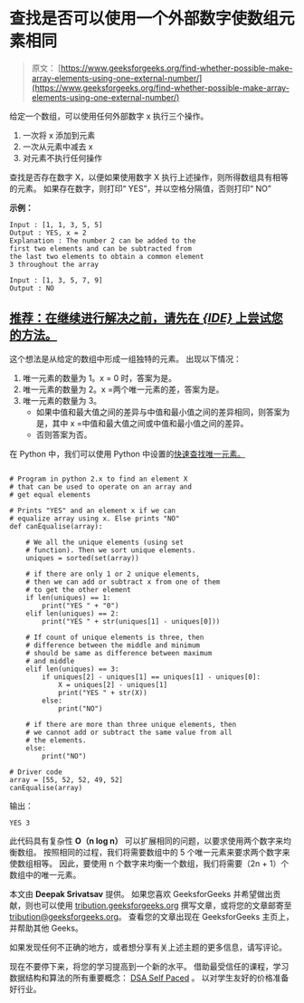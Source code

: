 # 查找是否可以使用一个外部数字使数组元素相同

> 原文： [https://www.geeksforgeeks.org/find-whether-possible-make-array-elements-using-one-external-number/](https://www.geeksforgeeks.org/find-whether-possible-make-array-elements-using-one-external-number/)

给定一个数组，可以使用任何外部数字 x 执行三个操作。

1.  一次将 x 添加到元素
2.  一次从元素中减去 x
3.  对元素不执行任何操作

查找是否存在数字 X，以便如果使用数字 X 执行上述操作，则所得数组具有相等的元素。
如果存在数字，则打印“ YES”，并以空格分隔值，否则打印“ NO”

**示例：**

```
Input : [1, 1, 3, 5, 5]
Output : YES, x = 2
Explanation : The number 2 can be added to the 
first two elements and can be subtracted from 
the last two elements to obtain a common element
3 throughout the array

Input : [1, 3, 5, 7, 9]
Output : NO

```

## [推荐：在继续进行解决之前，请先在 ***<u>{IDE}</u>*** 上尝试您的方法。](https://ide.geeksforgeeks.org/)

这个想法是从给定的数组中形成一组独特的元素。 出现以下情况：

1.  唯一元素的数量为 1。x = 0 时，答案为是。
2.  唯一元素的数量为 2。x =两个唯一元素的差，答案为是。
3.  唯一元素的数量为 3。
    *   如果中值和最大值之间的差异与中值和最小值之间的差异相同，则答案为是，其中 x =中值和最大值之间或中值和最小值之间的差异。
    *   否则答案为否。

在 Python 中，我们可以使用 Python 中设置的[快速查找唯一元素。](https://www.geeksforgeeks.org/sets-in-python/)

```

# Program in python 2.x to find an element X 
# that can be used to operate on an array and 
# get equal elements 

# Prints "YES" and an element x if we can 
# equalize array using x. Else prints "NO" 
def canEqualise(array): 

    # We all the unique elements (using set 
    # function). Then we sort unique elements. 
    uniques = sorted(set(array)) 

    # if there are only 1 or 2 unique elements, 
    # then we can add or subtract x from one of them 
    # to get the other element 
    if len(uniques) == 1: 
        print("YES " + "0") 
    elif len(uniques) == 2: 
        print("YES " + str(uniques[1] - uniques[0])) 

    # If count of unique elements is three, then 
    # difference between the middle and minimum 
    # should be same as difference between maximum 
    # and middle 
    elif len(uniques) == 3: 
        if uniques[2] - uniques[1] == uniques[1] - uniques[0]: 
            X = uniques[2] - uniques[1] 
            print("YES " + str(X)) 
        else: 
            print("NO") 

    # if there are more than three unique elements, then 
    # we cannot add or subtract the same value from all 
    # the elements. 
    else: 
        print("NO") 

# Driver code 
array = [55, 52, 52, 49, 52] 
canEqualise(array) 

```

输出：

```
YES 3

```

此代码具有复杂性 **O（n log n）**
可以扩展相同的问题，以要求使用两个数字来均衡数组。 按照相同的过程，我们将需要数组中的 5 个唯一元素来要求两个数字来使数组相等。 因此，要使用 n 个数字来均衡一个数组，我们将需要（2n + 1）个数组中的唯一元素。

本文由 **Deepak Srivatsav** 提供。 如果您喜欢 GeeksforGeeks 并希望做出贡献，则也可以使用 [tribution.geeksforgeeks.org](http://www.contribute.geeksforgeeks.org) 撰写文章，或将您的文章邮寄至 tribution@geeksforgeeks.org。 查看您的文章出现在 GeeksforGeeks 主页上，并帮助其他 Geeks。

如果发现任何不正确的地方，或者想分享有关上述主题的更多信息，请写评论。

现在不要停下来，将您的学习提高到一个新的水平。 借助最受信任的课程，学习数据结构和算法的所有重要概念： [DSA Self Paced](https://practice.geeksforgeeks.org/courses/dsa-self-paced?utm_source=geeksforgeeks&utm_medium=article&utm_campaign=gfg_article_dsa_content_bottom) 。 以对学生友好的价格准备好行业。